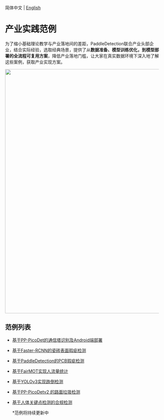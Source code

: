 简体中文 | [English](README_en.md)

# 产业实践范例

为了缩小基础理论教学与产业落地间的差距，PaddleDetection联合产业头部企业，结合实际经验，选取经典场景，提供了从**数据准备、模型训练优化，到模型部署的全流程可复用方案**，降低产业落地门槛，让大家在真实数据环境下深入地了解这些案例，获取产业实现方案。

<div  align="center">
  <img src="https://user-images.githubusercontent.com/48054808/167805539-2c9f025e-d52c-4ec1-a8fc-ec19651512e5.png" width="800"/>
</div>

## 范例列表

- [基于PP-PicoDet的通信塔识别及Android端部署](https://aistudio.baidu.com/aistudio/projectdetail/3561097)

- [基于Faster-RCNN的瓷砖表面瑕疵检测](https://aistudio.baidu.com/aistudio/projectdetail/2571419)

- [基于PaddleDetection的PCB瑕疵检测](https://aistudio.baidu.com/aistudio/projectdetail/2367089)

- [基于FairMOT实现人流量统计](https://aistudio.baidu.com/aistudio/projectdetail/2421822)

- [基于YOLOv3实现跌倒检测](https://aistudio.baidu.com/aistudio/projectdetail/2500639)

- [基于PP-PicoDetv2 的路面垃圾检测](https://aistudio.baidu.com/aistudio/projectdetail/3846170?channelType=0&channel=0)

- [基于人体关键点检测的合规检测](https://aistudio.baidu.com/aistudio/projectdetail/4061642?contributionType=1)
  
  *范例将持续更新中
